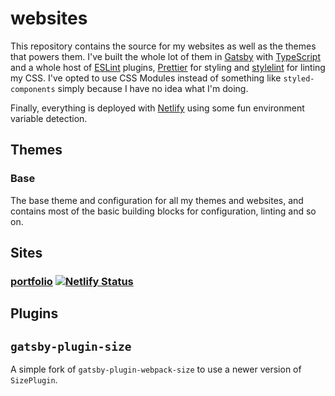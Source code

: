 # websites

This repository contains the source for my websites as well as the themes that
powers them. I've built the whole lot of them in
[Gatsby](https://www.gatsbyjs.org/) with
[TypeScript](https://www.typescriptlang.org/) and a whole host of
[ESLint](https://eslint.org/) plugins, [Prettier](https://prettier.io/) for
styling and [stylelint](https://stylelint.io/) for linting my CSS. I've opted to
use CSS Modules instead of something like `styled-components` simply because I
have no idea what I'm doing.

Finally, everything is deployed with [Netlify](https://www.netlify.com/) using
some fun environment variable detection.

## Themes

### Base

The base theme and configuration for all my themes and websites, and contains
most of the basic building blocks for configuration, linting and so on.

## Sites

### [portfolio](https://www.eons.io/) [![Netlify Status](https://api.netlify.com/api/v1/badges/93a52e57-6728-49d3-bbde-4c9c9dfe7241/deploy-status)](https://app.netlify.com/sites/eonsio/deploys)

## Plugins

## `gatsby-plugin-size`

A simple fork of `gatsby-plugin-webpack-size` to use a newer version of `SizePlugin`.
